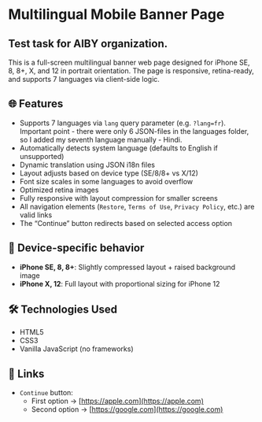 # Multilingual Mobile Banner Page

## Test task for AIBY organization.

This is a full-screen multilingual banner web page designed for iPhone SE, 8, 8+, X, and 12 in portrait orientation. The page is responsive, retina-ready, and supports 7 languages via client-side logic.

## 🌐 Features

- Supports 7 languages via `lang` query parameter (e.g. `?lang=fr`). Important point - there were only 6 JSON-files in the
  languages folder, so I added my seventh language manually - Hindi.
- Automatically detects system language (defaults to English if unsupported)
- Dynamic translation using JSON i18n files
- Layout adjusts based on device type (SE/8/8+ vs X/12)
- Font size scales in some languages to avoid overflow
- Optimized retina images
- Fully responsive with layout compression for smaller screens
- All navigation elements (`Restore`, `Terms of Use`, `Privacy Policy`, etc.) are valid links
- The “Continue” button redirects based on selected access option

## 📱 Device-specific behavior

- **iPhone SE, 8, 8+**: Slightly compressed layout + raised background image
- **iPhone X, 12**: Full layout with proportional sizing for iPhone 12

## 🛠️ Technologies Used

- HTML5
- CSS3
- Vanilla JavaScript (no frameworks)

## 🔗 Links

- `Continue` button:
  - First option → [https://apple.com](https://apple.com)
  - Second option → [https://google.com](https://google.com)
